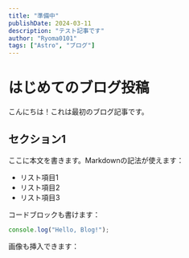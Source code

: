 ```yaml
---
title: "準備中"
publishDate: 2024-03-11
description: "テスト記事です"
author: "Ryoma0101"
tags: ["Astro", "ブログ"]
---
```


# はじめてのブログ投稿

こんにちは！これは最初のブログ記事です。

## セクション1

ここに本文を書きます。Markdownの記法が使えます：

- リスト項目1
- リスト項目2
- リスト項目3

コードブロックも書けます：

```javascript
console.log("Hello, Blog!");
```

画像も挿入できます：
